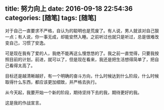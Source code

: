 title: 努力向上
date: 2016-09-18 22:54:36
categories: [随笔]
tags: [随笔]
---

对于自己一直要求不严格，自认为的聪明也是荒废了。有人说，男人就该对自己狠一点；有人说，你一事无成，却能安然入睡。之前听过也就只是听过，总是很难改变自己，习惯了安逸。

可是现在我有了爱的人，我绝不能再这么慢悠悠的了。我之前一直觉得，只要我按照目前的计划，前进，就可以了，但是现在看来，我还是把生活想得简单了，把自己看得太高了。

目标还是越清晰越好，有一个明确的奋斗方向，什么时候达到什么阶段，什么时候取得什么东西，都应该更加细致，并严格去执行。

从今天起，我要开始一个新的阶段，期待坚持下去的我，期待更好的我。

这是我的作战宣言。


